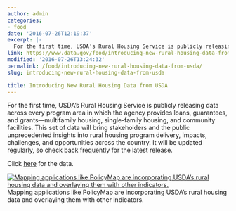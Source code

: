 ```yaml
---
author: admin
categories:
- food
date: '2016-07-26T12:19:37'
excerpt: |-
  For the first time, USDA's Rural Housing Service is publicly releasing data across every program area in which the agency provides loans, guarantees, and grants — multifamily housing, single-family housing, and community facilities.
link: https://www.data.gov/food/introducing-new-rural-housing-data-from-usda/
modified: '2016-07-26T13:24:32'
permalink: /food/introducing-new-rural-housing-data-from-usda/
slug: introducing-new-rural-housing-data-from-usda

title: Introducing New Rural Housing Data from USDA
---
```


For the first time, USDA’s Rural Housing Service is publicly releasing data across every program area in which the agency provides loans, guarantees, and grants—multifamily housing, single-family housing, and community facilities. This set of data will bring stakeholders and the public unprecedented insights into rural housing program delivery, impacts, challenges, and opportunities across the country. It will be updated regularly, so check back frequently for the latest release.

Click [here](https://catalog.data.gov/organization/4ae51f6c-467a-4f9d-b40a-2c52e83c326a?bureauCode=005%3A55&_bureauCode_limit=0) for the data.

[![Mapping applications like PolicyMap are incorporating USDA’s rural housing data and overlaying them with other indicators.](https://s3.amazonaws.com/bsp-ocsit-prod-east-appdata/datagov/wordpress/2016/07/unnamed-1024x386.jpg)](https://www.policymap.com/)Mapping applications like PolicyMap are incorporating USDA’s rural housing data and overlaying them with other indicators.
